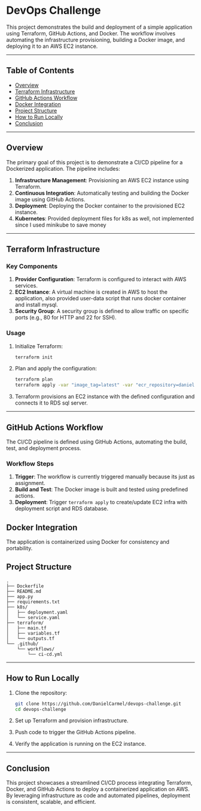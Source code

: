 # DevOps Challenge

This project demonstrates the build and deployment of a simple application using Terraform, GitHub Actions, and Docker. The workflow involves automating the infrastructure provisioning, building a Docker image, and deploying it to an AWS EC2 instance.

---

## Table of Contents
- [Overview](#overview)
- [Terraform Infrastructure](#terraform-infrastructure)
- [GitHub Actions Workflow](#github-actions-workflow)
- [Docker Integration](#docker-integration)
- [Project Structure](#project-structure)
- [How to Run Locally](#how-to-run-locally)
- [Conclusion](#conclusion)

---

## Overview

The primary goal of this project is to demonstrate a CI/CD pipeline for a Dockerized application. The pipeline includes:

1. **Infrastructure Management**: Provisioning an AWS EC2 instance using Terraform.
2. **Continuous Integration**: Automatically testing and building the Docker image using GitHub Actions.
3. **Deployment**: Deploying the Docker container to the provisioned EC2 instance.
4. **Kubernetes**: Provided deployment files for k8s as well, not implemented since I used minikube to save money
---

## Terraform Infrastructure
### Key Components
1. **Provider Configuration**:
   Terraform is configured to interact with AWS services.
2. **EC2 Instance**:
   A virtual machine is created in AWS to host the application, also provided user-data script that runs docker container and install mysql.
3. **Security Group**:
   A security group is defined to allow traffic on specific ports (e.g., 80 for HTTP and 22 for SSH).

### Usage

1. Initialize Terraform:
   ```bash
   terraform init
   ```

2. Plan and apply the configuration:
   ```bash
   terraform plan
   terraform apply -var "image_tag=latest" -var "ecr_repository=danielcarmel/devops-challenge"
   ```

3. Terraform provisions an EC2 instance with the defined configuration and connects it to RDS sql server.

---

## GitHub Actions Workflow

The CI/CD pipeline is defined using GitHub Actions, automating the build, test, and deployment process.

### Workflow Steps

1. **Trigger**:
   The workflow is currently triggered manually because its just as assignment.
2. **Build and Test**:
   The Docker image is built and tested using predefined actions.
3. **Deployment**:
   Trigger `terraform apply` to create/update EC2 infra with deployment script and RDS database.

## Docker Integration
The application is containerized using Docker for consistency and portability.

## Project Structure
```plaintext
.
├── Dockerfile
├── README.md
├── app.py
├── requirements.txt
├── k8s/
│   ├── deployment.yaml
│   └── service.yaml
├── terraform/
│   ├── main.tf
│   ├── variables.tf
│   └── outputs.tf
└── .github/
    └── workflows/
        └── ci-cd.yml
```

---

## How to Run Locally

1. Clone the repository:
   ```bash
   git clone https://github.com/DanielCarmel/devops-challenge.git
   cd devops-challenge
   ```

2. Set up Terraform and provision infrastructure.

3. Push code to trigger the GitHub Actions pipeline.

4. Verify the application is running on the EC2 instance.
---

## Conclusion
This project showcases a streamlined CI/CD process integrating Terraform, Docker, and GitHub Actions to deploy a containerized application on AWS. By leveraging infrastructure as code and automated pipelines, deployment is consistent, scalable, and efficient.
